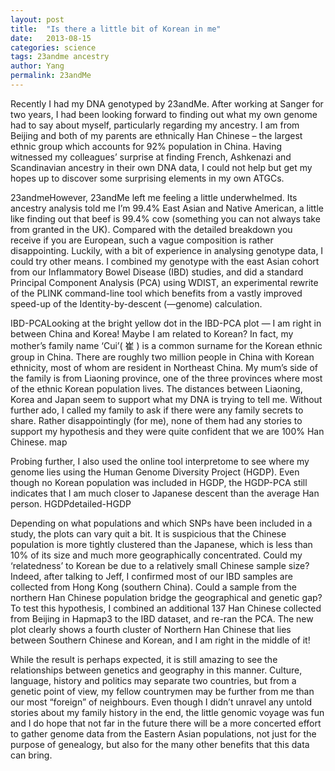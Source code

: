 ```yaml
---
layout: post
title:  "Is there a little bit of Korean in me"
date:   2013-08-15
categories: science
tags: 23andme ancestry
author: Yang
permalink: 23andMe
---
```


Recently I had my DNA genotyped by 23andMe. After working at Sanger for two years, I had been looking forward to finding out what my own genome had to say about myself, particularly regarding my ancestry. I am from Beijing and both of my parents are ethnically Han Chinese – the largest ethnic group which accounts for 92% population in China. Having witnessed my colleagues’ surprise at finding French, Ashkenazi and Scandinavian ancestry in their own DNA data, I could not help but get my hopes up to discover some surprising elements in my own ATGCs.

23andmeHowever, 23andMe left me feeling a little underwhelmed. Its ancestry analysis told me I’m 99.4% East Asian and Native American, a little like finding out that beef is 99.4% cow (something you can not always take from granted in the UK). Compared with the detailed breakdown you receive if you are European, such a vague composition is rather disappointing. Luckily, with a bit of experience in analysing genotype data, I could try other means. I combined my genotype with the east Asian cohort from our Inflammatory Bowel Disease (IBD) studies, and did a standard Principal Component Analysis (PCA) using WDIST, an experimental rewrite of the PLINK command-line tool which benefits from a vastly improved speed-up of the Identity-by-descent (—genome) calculation.

IBD-PCALooking at the bright yellow dot in the IBD-PCA plot — I am right in between China and Korea! Maybe I am related to Korean? In fact, my mother’s family name ‘Cui’( 崔 ) is a common surname for the Korean ethnic group in China. There are roughly two million people in China with Korean ethnicity, most of whom are resident in Northeast China. My mum’s side of the family is from Liaoning province, one of the three provinces where most of the ethnic Korean population lives. The distances between Liaoning, Korea and Japan seem to support what my DNA is trying to tell me. Without further ado, I called my family to ask if there were any family secrets to share. Rather disappointingly (for me), none of them had any stories to support my hypothesis and they were quite confident that we are 100% Han Chinese.
map

Probing further, I also used the online tool interpretome to see where my genome lies using the Human Genome Diversity Project (HGDP). Even though no Korean population was included in HGDP, the HGDP-PCA still indicates that I am much closer to Japanese descent than the average Han person.
HGDPdetailed-HGDP

Depending on what populations and which SNPs have been included in a study, the plots can vary quit a bit. It is suspicious that the Chinese population is more tightly clustered than the Japanese, which is less than 10% of its size and much more geographically concentrated. Could my ‘relatedness’ to Korean be due to a relatively small Chinese sample size? Indeed, after talking to Jeff, I confirmed most of our IBD samples are collected from Hong Kong (southern China). Could a sample from the northern Han Chinese population bridge the geographical and genetic gap? To test this hypothesis, I combined an additional 137 Han Chinese collected from Beijing in Hapmap3 to the IBD dataset, and re-ran the PCA. The new plot clearly shows a fourth cluster of Northern Han Chinese that lies between Southern Chinese and Korean, and I am right in the middle of it!

While the result is perhaps expected, it is still amazing to see the relationships between genetics and geography in this manner. Culture, language, history and politics may separate two countries, but from a genetic point of view, my fellow countrymen may be further from me than our most “foreign” of neighbours.
Even though I didn’t unravel any untold stories about my family history in the end, the little genomic voyage was fun and I do hope that not far in the future there will be a more concerted effort to gather genome data from the Eastern Asian populations, not just for the purpose of genealogy, but also for the many other benefits that this data can bring.
